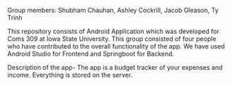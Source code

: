 Group members: Shubham Chauhan, Ashley Cockrill, Jacob Gleason, Ty Trinh

This repository consists of Android Application which was developed for Coms 309 at Iowa State University.
This group consisted of four people who have contributed to the overall functionality of the app.
We have used Android Studio for Frontend and Springboot for Backend. 

Description of the app- The app is a budget tracker of your expenses and income. Everything is stored on the server.
